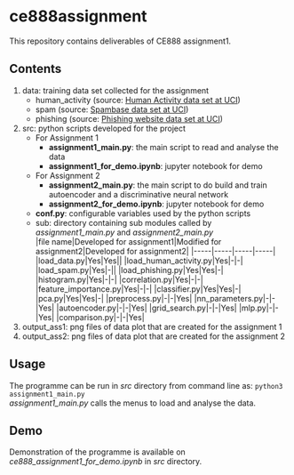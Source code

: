 # ce888assignment
This repository contains deliverables of CE888 assignment1. <br>

## Contents
1. data: training data set collected for the assignment
    - human_activity (source: [Human Activity data set at UCI](https://archive.ics.uci.edu/ml/datasets/Human+Activity+Recognition+Using+Smartphones))
    - spam (source: [Spambase data set at UCI](https://archive.ics.uci.edu/ml/datasets/spambase))
    - phishing (source: [Phishing website data set at UCI](https://archive.ics.uci.edu/ml/datasets/phishing+websites))
2. src: python scripts developed for the project
    - For Assignment 1
		- **assignment1_main.py**: the main script to read and analyse the data
		- **assignment1_for_demo.ipynb**: jupyter notebook for demo
    - For Assignment 2
		- **assignment2_main.py**: the main script to do build and train autoencoder and a discriminative neural network
		- **assignment2_for_demo.ipynb**: jupyter notebook for demo
    - **conf.py**: configurable variables used by the python scripts
    - sub: directory containing sub modules called by *assignment1_main.py* and *assignment2_main.py* <br>
	|file name|Developed for assignment1|Modified for assignment2|Developed for assignment2|
	|-----|-----|-----|-----|
	|load_data.py|Yes|Yes||
	|load_human_activity.py|Yes|-|-|
	|load_spam.py|Yes|-||
	|load_phishing.py|Yes|Yes|-|
	|histogram.py|Yes|-|-|
	|correlation.py|Yes|-|-|
	|feature_importance.py|Yes|-|-|
	|classifier.py|Yes|Yes|-|
	|pca.py|Yes|Yes|-|
	|preprocess.py|-|-|Yes|
	|nn_parameters.py|-|-|Yes|
	|autoencoder.py|-|-|Yes|
	|grid_search.py|-|-|Yes|
	|mlp.py|-|-|Yes|
	|comparison.py|-|-|Yes|
3. output_ass1: png files of data plot that are created for the assignment 1
4. output_ass2: png files of data plot that are created for the assignment 2

## Usage
The programme can be run  in *src* directory from command line as:
 `python3 assignment1_main.py`
<br>
*assignment1_main.py* calls the menus to load and analyse the data.

## Demo
Demonstration of the programme is available on *ce888_assignment1_for_demo.ipynb* in *src* directory.
